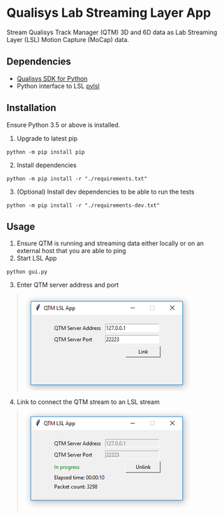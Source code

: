 # Qualisys Lab Streaming Layer App
Stream Qualisys Track Manager (QTM) 3D and 6D data as Lab Streaming Layer (LSL) Motion Capture (MoCap) data.

## Dependencies
- [Qualisys SDK for Python](https://github.com/qualisys/qualisys_python_sdk)
- Python interface to LSL [pylsl](https://github.com/labstreaminglayer/liblsl-Python)

## Installation
Ensure Python 3.5 or above is installed.

1. Upgrade to latest pip
```
python -m pip install pip
```
2. Install dependencies
```
python -m pip install -r "./requirements.txt"
```
3. (Optional) Install dev dependencies to be able to run the tests
```
python -m pip install -r "./requirements-dev.txt"
```

## Usage
1. Ensure QTM is running and streaming data either locally or on an external host that you are able to ping
2. Start LSL App
```
python gui.py
```
3. Enter QTM server address and port
> ![qtm_lsl_1.PNG](qtm_lsl_1.PNG)
4. Link to connect the QTM stream to an LSL stream
> ![qtm_lsl_2.PNG](qtm_lsl_2.PNG)